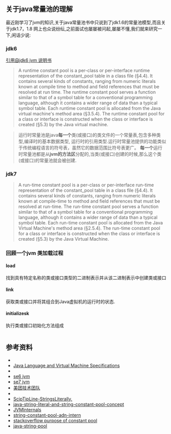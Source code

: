 ## 关于java常量池的理解

最近刚学习了jvm的知识,关于java常量池书中只说到了jdk1.6的常量池模型,而且关于jdk1.7，1.8 网上也众说纷纭,之前面试也屡屡被问起,屡屡不懂,我们就来研究一下,闲话少说:

### jdk6

[引用自jdk6 jvm 说明书](https://docs.oracle.com/javase/specs/jvms/se6/html/Overview.doc.html#1732)
> A runtime constant pool is a per-class or per-interface runtime representation of the constant_pool table in a class file (§4.4). It contains several kinds of constants, ranging from numeric literals known at compile time to method and field references that must be resolved at run time. The runtime constant pool serves a function similar to that of a symbol table for a conventional programming language, although it contains a wider range of data than a typical symbol table.
Each runtime constant pool is allocated from the Java virtual machine's method area (§3.5.4). The runtime constant pool for a class or interface is constructed when the class or interface is created (§5.3) by the Java virtual machine.

> 运行时常量池是java**每一个**类(或接口)的类文件的一个常量表,包含多种类型,编译时的基本数据类型, 运行时的引用类型.运行时常量池提供的功能类似于传统编程语言的符号表，虽然它的数据范围比符号表更广。
> **每一个**运行时常量池都是从**jvm的方法区**分配的,当类(或接口)创建的时候,那么这个类(或接口)的常量池就会被创建.

### jdk7
> A run-time constant pool is a per-class or per-interface run-time representation of the constant_pool table in a class file (§4.4). It contains several kinds of constants, ranging from numeric literals known at compile-time to method and field references that must be resolved at run-time. The run-time constant pool serves a function similar to that of a symbol table for a conventional programming language, although it contains a wider range of data than a typical symbol table.
Each run-time constant pool is allocated from the Java Virtual Machine's method area (§2.5.4). The run-time constant pool for a class or interface is constructed when the class or interface is created (§5.3) by the Java Virtual Machine.

### 回顾一个jvm 类加载过程


#### load

找到具有特定名称的类或接口类型的二进制表示并从该二进制表示中创建类或接口

#### link

获取类或接口并将其组合到Java虚拟机的运行时的状态.

#### initializesk

执行类或接口初始化方法组成

```java
```

## 参考资料

- [](https://www.zhihu.com/question/28916657)
- [Java Language and Virtual Machine Specifications](https://docs.oracle.com/javase/specs/index.html)
- [](https://docs.oracle.com/javase/6/docs/api/java/lang/String.html#intern%28%29)
- [se6 jvm](https://docs.oracle.com/javase/specs/jvms/se6/html/ConstantPool.doc.html#67960)
- [se7 jvm](https://docs.oracle.com/javase/specs/jvms/se7/html/jvms-5.html#jvms-5.1)
- [美团技术团队](https://tech.meituan.com/in_depth_understanding_string_intern.html)
- [](http://java-performance.info/string-intern-in-java-6-7-8/)
- [ScjpTipLine-StringsLiterally.](https://javaranch.com/journal/200409/ScjpTipLine-StringsLiterally.html)
- [java-string-literal-and-string-constant-pool-concept](http://www.benchresources.net/java-string-literal-and-string-constant-pool-concept/)
- [JVMInternals](http://blog.jamesdbloom.com/JVMInternals.html#constant_pool)
- [string-constant-pool-adn-intern](https://stackoverflow.com/questions/33416740/string-constant-pool-and-intern)
- [stackoverflow purpose of constant pool](https://stackoverflow.com/questions/10209952/what-is-the-purpose-of-the-java-constant-pool)
- [java-string-pool](https://www.journaldev.com/797/what-is-java-string-pool)